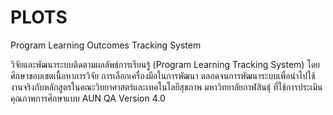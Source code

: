 # PLOTS
Program Learning Outcomes Tracking System

วิจัยและพัฒนาระบบติดตามผลลัพธ์การเรียนรู้ (Program Learning Tracking System) โดยศึกษาขอบเขตเนื้อหาการวิจัย การเลือกเครื่องมือในการพัฒนา ตลอดจนการพัฒนาระบบเพื่อนำไปใช้งานจริงกับหลักสูตรในคณะวิทยาศาสตร์และเทคโนโลยีสุขภาพ มหาวิทยาลัยกาฬสินธุ์ ที่ใช้การประเมินคุณภาพการศึกษาแบบ AUN QA Version 4.0